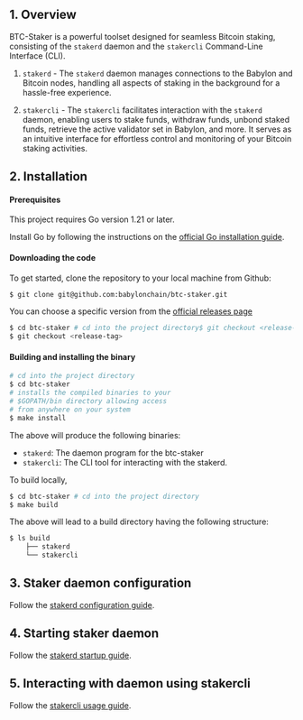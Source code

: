 ## 1. Overview

BTC-Staker is a powerful toolset designed for seamless Bitcoin staking, consisting of
the `stakerd` daemon and the `stakercli` Command-Line Interface (CLI).

1. `stakerd` - The `stakerd` daemon manages connections to the Babylon and Bitcoin
   nodes, handling all aspects of staking in the background for a hassle-free
   experience.

2. `stakercli` - The `stakercli` facilitates interaction with the `stakerd` daemon,
   enabling users to stake funds, withdraw funds, unbond staked funds, retrieve the
   active validator set in Babylon, and more. It serves as an intuitive interface for
   effortless control and monitoring of your Bitcoin staking activities.

## 2. Installation

#### Prerequisites

This project requires Go version 1.21 or later.

Install Go by following the instructions on
the [official Go installation guide](https://golang.org/doc/install).

#### Downloading the code

To get started, clone the repository to your local machine from Github:

```bash  
$ git clone git@github.com:babylonchain/btc-staker.git
```  

You can choose a specific version from
the [official releases page](https://github.com/babylonchain/btcstaker/releases)

```bash  
$ cd btc-staker # cd into the project directory$ git checkout <release-tag>```  
$ git checkout <release-tag>
````  

#### Building and installing the binary

```bash  
# cd into the project directory  
$ cd btc-staker   
# installs the compiled binaries to your  
# $GOPATH/bin directory allowing access  
# from anywhere on your system  
$ make install   
```  

The above will produce the following binaries:

- `stakerd`: The daemon program for the btc-staker
- `stakercli`: The CLI tool for interacting with the stakerd.

To build locally,

```bash
$ cd btc-staker # cd into the project directory
$ make build
```

The above will lead to a build directory having the following structure:

```bash
$ ls build
    ├── stakerd
    └── stakercli
```

## 3. Staker daemon configuration

Follow the [stakerd configuration guide](docs/stakerd/stakerd-config.md).

## 4. Starting staker daemon

Follow the [stakerd startup guide](docs/stakerd/stakerd-startup-guide.md).

## 5. Interacting with daemon using stakercli

Follow the [stakercli usage guide](docs/interacting-with-daemon.md).

